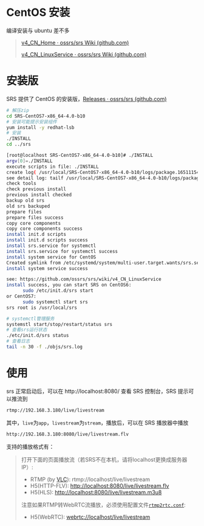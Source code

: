 # CentOS 安装

编译安装与 ubuntu 差不多

> [v4_CN_Home · ossrs/srs Wiki (github.com)](https://github.com/ossrs/srs/wiki/v4_CN_Home)
>
> [v4_CN_LinuxService · ossrs/srs Wiki (github.com)](https://github.com/ossrs/srs/wiki/v4_CN_LinuxService#systemctl)

# 安装版

SRS 提供了 CentOS 的安装版，[Releases · ossrs/srs (github.com)](https://github.com/ossrs/srs/releases)

```bash
# 解压zip
cd SRS-CentOS7-x86_64-4.0-b10
# 安装可能提示安装组件
yum install -y redhat-lsb
# 安装
./INSTALL
cd ../srs
```



```bash
[root@localhost SRS-CentOS7-x86_64-4.0-b10]# ./INSTALL 
argv[0]=./INSTALL
execute scripts in file: ./INSTALL
create log( /usr/local/SRS-CentOS7-x86_64-4.0-b10/logs/package.1651115435.log ) success      [  OK  ]
see detail log: tailf /usr/local/SRS-CentOS7-x86_64-4.0-b10/logs/package.1651115435.log      [  OK  ]
check tools                                                                                  [  OK  ]
check previous install                                                                       [  OK  ]
previous install checked                                                                     [  OK  ]
backup old srs                                                                               [  OK  ]
old srs backuped                                                                             [  OK  ]
prepare files                                                                                [  OK  ]
prepare files success                                                                        [  OK  ]
copy core components                                                                         [  OK  ]
copy core components success                                                                 [  OK  ]
install init.d scripts                                                                       [  OK  ]
install init.d scripts success                                                               [  OK  ]
install srs.service for systemctl                                                            [  OK  ]
install srs.service for systemctl success                                                    [  OK  ]
install system service for CentOS                                                            [  OK  ]
Created symlink from /etc/systemd/system/multi-user.target.wants/srs.service to /usr/lib/systemd/system/srs.service.
install system service success                                                               [  OK  ]

see: https://github.com/ossrs/srs/wiki/v4_CN_LinuxService
install success, you can start SRS on CentOS6:
      sudo /etc/init.d/srs start
or CentOS7:
      sudo systemctl start srs
srs root is /usr/local/srs

```

```bash
# systemctl管理服务
systemstl start/stop/restart/status srs
# 查看srs运行状态
./etc/init.d/srs status
# 查看日志
tail -n 30 -f ./objs/srs.log
```



# 使用

srs 正常启动后，可以在 http://localhost:8080/ 查看 SRS 控制台，SRS 提示可以推流到

```bash
rtmp://192.168.3.180/live/livestream
```

其中，`live`为`app`，`livestream`为`stream`，播放后，可以在 SRS 播放器中播放

```bash
http://192.168.3.180:8080/live/livestream.flv
```

支持的播放格式有：

> 打开下面的页面播放流（若SRS不在本机，请将localhost更换成服务器IP）:
>
> - RTMP (by [VLC](https://www.videolan.org/)): rtmp://localhost/live/livestream
> - H5(HTTP-FLV): [http://localhost:8080/live/livestream.flv](http://localhost:8080/players/srs_player.html?autostart=true&stream=livestream.flv&port=8080&schema=http)
> - H5(HLS): [http://localhost:8080/live/livestream.m3u8](http://localhost:8080/players/srs_player.html?autostart=true&stream=livestream.m3u8&port=8080&schema=http)
>
> 注意如果RTMP转WebRTC流播放，必须使用配置文件[`rtmp2rtc.conf`](https://github.com/ossrs/srs/issues/2728#rtmp2rtc-cn-guide):
>
> - H5(WebRTC): [webrtc://localhost/live/livestream](http://localhost:8080/players/rtc_player.html?autostart=true)

